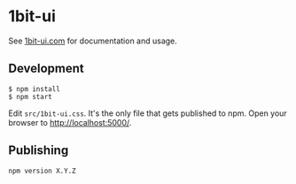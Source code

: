 # 1bit-ui

See [1bit-ui.com](https://1bit-ui.com) for documentation and usage.

## Development

```
$ npm install
$ npm start
```

Edit `src/1bit-ui.css`. It's the only file that gets published to npm. Open your browser to <http://localhost:5000/>.

## Publishing

```
npm version X.Y.Z
```

